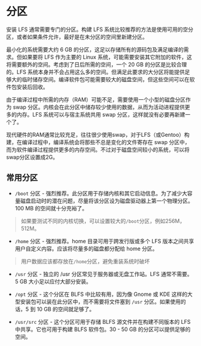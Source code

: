 # 分区

安装 LFS 通常需要专门的分区。构建 LFS 系统比较推荐的方法是使用可用的空分区，或者如果条件允许，最好是在未分区的空间里新建分区。 

最小化的系统需要大约 6 GB 的分区，这足以存储所有的源码包及满足编译的需求。但如果要将 LFS 作为主要的 Linux 系统，可能需要安装其它附加的软件，这将需要额外的空间。考虑到了日后所需的空间，一个 20 GB 的分区是比较合理的。LFS 系统本身并不会占用这么多的空间。但满足此要求的大分区将能提供足够大的临时储存空间。编译软件包可能需要较大的磁盘空间，但这些空间可以在软件包安装后回收。 

由于编译过程中所需的内存（RAM）可能不足，需要使用一个小型的磁盘分区作为 swap 分区。内核会在此分区中储存较少使用的数据，从而为活动进程提供更多的内存。LFS 系统可以与宿主系统共用 swap 分区，这样就没有必要再新建一个了。 

现代硬件的RAM通常比较充足，往往很少使用swap，对于LFS（或Gentoo）构建，在编译过程中，编译系统会将那些不总是变化的文件寄存在 swap 分区中，而为软件编译过程提供更多的内存空间。不过对于磁盘空间较小的系统，可以将swap分区设置成2G。

## 常用分区

* `/boot` 分区 - 强烈推荐。此分区用于存储内核和其它启动信息。为了减少大容量磁盘启动时的潜在问题，尽量将该分区设为磁盘驱动器上第一个物理分区。100 MB 的空间就十分充裕了。 

> 如果要测试不同的内核切换，可以设置较大的`/boot`分区，例如256M，512M。

* `/home` 分区 - 强烈推荐。home 目录可用于跨发行版或多个 LFS 版本之间共享用户自定义内容。应该将尽量多的磁盘都分配给 home 分区。

> 用户数据应该都存放在`/home`分区，避免重装系统时破坏

* `/usr` 分区 - 独立的 /usr 分区常见于服务器或无盘工作站。LFS 通常不需要。5 GB 大小足以应付大部分安装。 

* `/opt` 分区 - 这个分区在 BLFS 中比较有用，因为像 Gnome 或 KDE 这样的大型安装包可以装在此分区中，而不需要将文件塞到 `/usr` 分区。如果使用的话，5 到 10 GB 的空间就足够了。 

* `/usr/src` 分区 - 这个分区可用于存储 BLFS 源文件并在构建不同版本的 LFS 中共享。它也可用于构建 BLFS 软件包。30 - 50 GB 的分区可以提供足够的空间。 
